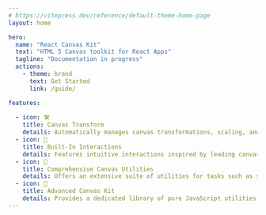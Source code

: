 ```yaml
---
# https://vitepress.dev/reference/default-theme-home-page
layout: home

hero:
  name: "React Canvas Kit"
  text: "HTML 5 Canvas toolkit for React Apps"
  tagline: "Documentation in progress"
  actions:
    - theme: brand
      text: Get Started
      link: /guide/

features:
  
  - icon: 🛠️
    title: Canvas Transform
    details: Automatically manages canvas transformations, scaling, and offsets, ensuring optimal display across various screen resolutions.
  - icon: 📲
    title: Built-In Interactions
    details: Features intuitive interactions inspired by leading canvas applications like Miro, including scrolling, zooming, and seamless keyboard and trackpad support.
  - icon: 🧰
    title: Comprehensive Canvas Utilities
    details: Offers an extensive suite of utilities for tasks such as scrolling to a specific point, content tracking, and auto-scaling to fit the canvas, enhancing the development workflow.
  - icon: 🚀
    title: Advanced Canvas Kit
    details: Provides a dedicated library of pure JavaScript utilities for advanced operations, such as linear interpolation, collision detection, Vector2D operations, and physics simulations for dynamic visualizations and force-directed graphs.
---
```


